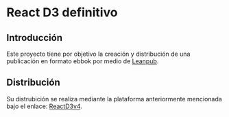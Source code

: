 # __React D3 definitivo__

## Introducción

Este proyecto tiene por objetivo la creación y distribución de una publicación en formato ebbok por medio de [Leanpub](https://leanpub.com/).

## Distribución
Su distrubición se realiza mediante la plataforma anteriormente mencionada bajo el enlace: [ReactD3v4](https://leanpub.com/d3jsdefinitivo).